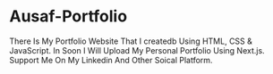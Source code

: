 # Ausaf-Portfolio
There Is My Portfolio Website That I createdb Using HTML, CSS &amp; JavaScript. In Soon I Will Upload My Personal Portfolio Using Next.js. Support Me On My Linkedin And Other Soical Platform.
